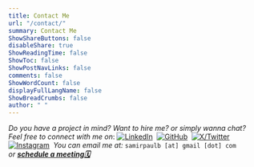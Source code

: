 ```yaml
---
title: Contact Me
url: "/contact/"
summary: Contact Me
ShowShareButtons: false
disableShare: true
ShowReadingTime: false
ShowToc: false
ShowPostNavLinks: false
comments: false
ShowWordCount: false
displayFullLangName: false
ShowBreadCrumbs: false
author: " "
---
```


*Do you have a project in mind? Want to hire me? or simply wanna chat? Feel free to connect with me on*:&nbsp;<a href="https://www.linkedin.com/in/SamirPaul" target="_blank"><img loading="lazy" alt="LinkedIn" src="/linkedin.svg"></a> &nbsp;<a href="https://github.com/SamirPaulb" target="_blank"><img loading="lazy" alt="GitHub" src="/github.svg"></a> &nbsp;<a href="https://twitter.com/SamirPaulb" target="_blank"><img loading="lazy" alt="X/Twitter" src="/x.svg"></a> &nbsp;<a href="https://instagram.com/SamirPaulb" target="_blank"><img loading="lazy" alt="Instagram" src="/instagram.svg"></a> &nbsp;*You can email me at:*&nbsp;```samirpaulb [at] gmail [dot] com``` *or*&nbsp;<b><em><a href="" onclick="Calendly.initPopupWidget({url:'https://calendly.com/samirpaulb/meet?hide_gdpr_banner=1'});return false;">schedule a meeting🗓️</a></em></b>

<!-- <iframe src="https://docs.google.com/forms/d/e/1FAIpQLSfGcMMU8znqdQIasXOZp0huyxZ9Y5x0YoSr2BQY0AACS_dXKg/viewform?embedded=true"
			title="Contact form"
			frameborder="0"
			marginheight="0"
			marginwidth="0"
			width="100%"
			height="840px"
			scrolling="no"
			loading="lazy">
  			Loading…
</iframe> -->

<!-- Jotform Contact Form  https://form.jotform.com/samirpaulb/contact -->
<script defer loading="lazy" type="text/javascript" src="https://form.jotform.com/jsform/240685730269463"></script>

<!-- Calendly link widget begin -->
<link loading="lazy" href="https://assets.calendly.com/assets/external/widget.css" rel="stylesheet">
<script defer loading="lazy" src="https://assets.calendly.com/assets/external/widget.js" type="text/javascript" async></script>
<!-- Calendly link widget end -->


<script defer loading="lazy" type="text/javascript" src="https://cdn.ywxi.net/js/1.js" async></script>